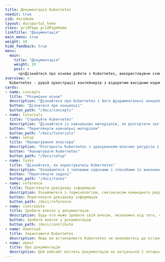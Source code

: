 ```yaml
---
title: Документація Kubernetes
noedit: true
cid: docsHome
layout: docsportal_home
class: gridPage gridPageHome
linkTitle: "Документація"
main_menu: true
weight: 10
hide_feedback: true
menu:
  main:
    title: "Документація"
    weight: 20
    post: >
      <p>Дізнайтеся про основи роботи з Kubernetes, використовуючи схеми, навчальну та довідкову документацію. Ви можете навіть <a href="/editdocs/" data-auto-burger-exclude>зробити свій внесок у документацію</a>!</p>
overview: >
  Kubernetes - рушій оркестрації контейнерів з відкритим вихідним кодом для автоматичного розгортання, масштабування і управління контейнеризованими застосунками. Цей проект розробляється під егідою Cloud Native Computing Foundation (<a href="https://www.cncf.io/about">CNCF</a>).
cards:
- name: concepts
  title: "Розуміння основ"
  description: "Дізнайтеся про Kubernetes і його фундаментальні концепції."
  button: "Дізнатися про концепції"
  button_path: "/docs/concepts"
- name: tutorials
  title: "Спробуйте Kubernetes"
  description: "Дізнайтеся із навчальних матеріалів, як розгортати застосунки в Kubernetes."
  button: "Переглянути навчальні матеріали"
  button_path: "/docs/tutorials"
- name: setup
  title: "Налаштування кластера"
  description: "Розгорніть Kubernetes з урахуванням власних ресурсів і потреб."
  button: "Налаштувати Kubernetes"
  button_path: "/docs/setup"
- name: tasks
  title: "Дізнайтеся, як користуватись Kubernetes"
  description: "Ознайомтеся з типовими задачами і способами їх виконання за допомогою короткого алгоритму дій."
  button: "Переглянути задачі"
  button_path: "/docs/tasks"
- name: reference
  title: Переглянути довідкову інформацію
  description: Ознайомтеся з термінологією, синтаксисом командного рядка, типами ресурсів API і документацією з налаштування інструментів.
  button: Переглянути довідкову інформацію
  button_path: /docs/reference
- name: contribute
  title: Зробити внесок у документацію
  description: Будь-хто може зробити свій внесок, незалежно від того, чи ви нещодавно долучилися до проекту, чи працюєте над ним вже довгий час.
  button: Зробити внесок у документацію
  button_path: /docs/contribute
- name: download
  title: Завантажити Kubernetes
  description: Якщо ви встановлюєте Kubernetes чи оновлюєтесь до останньої версії, звіряйтеся з актуальною інформацією по релізу.
- name: about
  title: Про документацію
  description: Цей вебсайт містить документацію по актуальній і чотирьох попередніх версіях Kubernetes.
---
```

